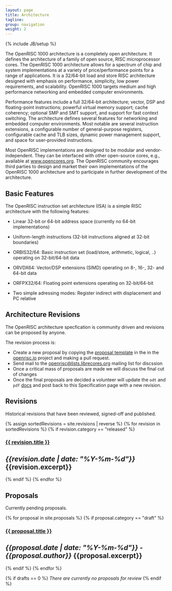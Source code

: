 ```yaml
---
layout: page
title: Architecture
tagline: 
group: navigation
weight: 2
---
```

{% include JB/setup %}

The OpenRISC 1000 architecture is a completely open architecture. It
defines the architecture of a family of open source, RISC
microprocessor cores. The OpenRISC 1000 architecture allows for a
spectrum of chip and system implementations at a variety of
price/performance points for a range of applications. It is a
32/64-bit load and store RISC architecture designed with emphasis on
performance, simplicity, low power requirements, and scalability.
OpenRISC 1000 targets medium and high performance networking and
embedded computer environments.

Performance features include a full 32/64-bit architecture; vector,
DSP and floating-point instructions; powerful virtual memory support;
cache coherency; optional SMP and SMT support, and support for fast
context switching. The architecture defines several features for
networking and embedded computer environments. Most notable are
several instruction extensions, a configurable number of
general-purpose registers, configurable cache and TLB sizes, dynamic
power management support, and space for user-provided instructions.

Most OpenRISC implementations are designed to be modular and
vendor-independent. They can be interfaced with other open-source
cores, e.g., available at www.opencores.org. The OpenRISC community
encourages third parties to design and market their own
implementations of the OpenRISC 1000 architecture and to participate
in further development of the architecture.

## Basic Features

The OpenRISC instruction set architecture (ISA) is a simple RISC
architecture with the following features:

 - Linear 32-bit or 64-bit address space (currently no 64-bit
   implementations)

 - Uniform-length instructions (32-bit instructions aligned at 32-bit
   boundaries)

 - ORBIS32/64: Basic instruction set (load/store, arithmetic, logical,
   ..) operating on 32-bit/64-bit data

 - ORVDX64: Vector/DSP extensions (SIMD) operating on 8-, 16-, 32- and
   64-bit data

 - ORFPX32/64: Floating point extensions operating on 32-bit/64-bit

 - Two simple adressing modes: Register indirect with displacement and
   PC relative

## Architecture Revisions

The OpenRISC architecture specfication is community driven and revisions
can be proposed by anyone.

The revision process is:

 - Create a new proposal by copying the [proposal template](/proposals/template) in the
   in the [openrisc.io](https://github.com/openrisc/openrisc.github.io) project and making
   a pull request.
 - Send mail to the <openrisc@lists.librecores.org> mailing list for discssion
 - Once a critical mass of proposals are made we will discuss the final cut of changes
 - Once the final proposals are decided a volunteer will update the `odt` and `pdf` 
   [docs](https://github.com/openrisc/doc) and post back to this Specification 
   page with a new revision.

## Revisions

Historical revisions that have been reviewed, signed-off and published.

{% assign sortedRevisions = site.revisions | reverse %}
{% for revision in sortedRevisions %}
  {% if revision.category == "released" %}
### [{{ revision.title }}]({{revision.url}})
*{{revision.date | date: "%Y-%m-%d"}}*  
{{revision.excerpt}}
---
  {% endif %}
{% endfor %}

## Proposals

Currently pending proposals.

{% for proposal in site.proposals %}
  {% if proposal.category == "draft" %}
<!-- {% increment drafts %} -->

### [{{ proposal.title }}]({{proposal.url}})
*{{proposal.date | date: "%Y-%m-%d"}} - {{proposal.author}}*
{{proposal.excerpt}}
---
  {% endif %}
{% endfor %}

{% if drafts == 0 %}
*There are currently no proposals for review*
{% endif %}

